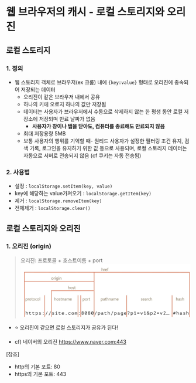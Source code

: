 # 웹 브라우저의 캐시 - 로컬 스토리지와 오리진

## 로컬 스토리지

### 1. 정의

- 웹 스토리지 객체로 브라우저(ex 크롬) 내에 `{key:value}` 형태로 오리진에 종속되어 저장되는 데이터
  - 오리진이 같은 브라우저 내에서 공유
  - 하나의 키에 오로지 하나의 값만 저장됨
  - 데이터는 사용자가 브라우저에서 수동으로 삭제하지 않는 한 평생 동안 로컬 저장소에 저장되며 만료 날짜가 없음
    - **사용자가 창이나 탭을 닫아도, 컴퓨터를 종료해도 만료되지 않음**
  - 최대 저장용량 5MB
  - 보통 사용자의 행위를 기억할 때- 원티드 사용자가 설정한 필터링 조건 유지, 검색 기록, 로그인을 유지하기 위한 값 등으로 사용되며, 로컬 스토리지 데이터는 자동으로 서버로 전송되지 않음 (cf 쿠키는 자동 전송됨)

### 2. 사용법

- 설정 : `localStorage.setItem(key, value)`
- key에 해당하는 value가져오기 : `localStorage.getItem(key)`
- 제거 : `localStorage.removeItem(key)`
- 전체제거 : `localStorage.clear()`

## 로컬 스토리지와 오리진

### 1. 오리진 (origin)

> 오리진: 프로토콜 + 호스트이름 + port
> ![Alt text](image.png)

- ⭐ 오리진이 같으면 로컬 스토리지가 공유가 된다!

- cf) 네이버의 오리진 https://www.naver.com:443

[참조]

- http의 기본 포트: 80
- https의 기본 포트: 443
